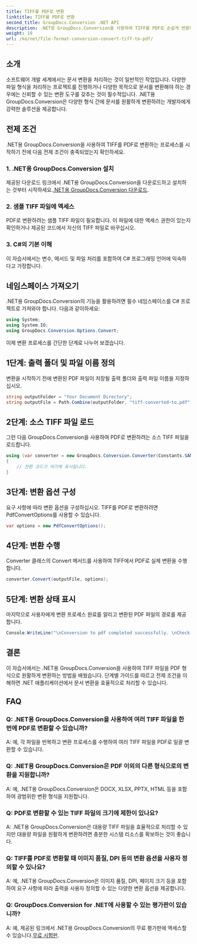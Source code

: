 ```yaml
---
title: TIFF를 PDF로 변환
linktitle: TIFF를 PDF로 변환
second_title: GroupDocs.Conversion .NET API
description: .NET용 GroupDocs.Conversion을 사용하여 TIFF를 PDF로 손쉽게 변환하는 방법을 알아보세요. 간단하고 효율적이며 원활한 문서 변환 솔루션입니다.
weight: 19
url: /ko/net/file-format-conversion-convert-tiff-to-pdf/
---
```

## 소개

소프트웨어 개발 세계에서는 문서 변환을 처리하는 것이 일반적인 작업입니다. 다양한 파일 형식을 처리하는 프로젝트를 진행하거나 다양한 목적으로 문서를 변환해야 하는 경우에는 신뢰할 수 있는 변환 도구를 갖추는 것이 필수적입니다. .NET용 GroupDocs.Conversion은 다양한 형식 간에 문서를 원활하게 변환하려는 개발자에게 강력한 솔루션을 제공합니다.

## 전제 조건

.NET용 GroupDocs.Conversion을 사용하여 TIFF를 PDF로 변환하는 프로세스를 시작하기 전에 다음 전제 조건이 충족되었는지 확인하세요.

### 1. .NET용 GroupDocs.Conversion 설치
 제공된 다운로드 링크에서 .NET용 GroupDocs.Conversion을 다운로드하고 설치하는 것부터 시작하세요.[.NET용 GroupDocs.Conversion 다운로드](https://releases.groupdocs.com/conversion/net/).

### 2. 샘플 TIFF 파일에 액세스
PDF로 변환하려는 샘플 TIFF 파일이 필요합니다. 이 파일에 대한 액세스 권한이 있는지 확인하거나 제공된 코드에서 자신의 TIFF 파일로 바꾸십시오.

### 3. C#의 기본 이해
이 자습서에서는 변수, 메서드 및 파일 처리를 포함하여 C# 프로그래밍 언어에 익숙하다고 가정합니다.

## 네임스페이스 가져오기

.NET용 GroupDocs.Conversion의 기능을 활용하려면 필수 네임스페이스를 C# 프로젝트로 가져와야 합니다. 다음과 같이하세요:

```csharp
using System;
using System.IO;
using GroupDocs.Conversion.Options.Convert;
```

이제 변환 프로세스를 간단한 단계로 나누어 보겠습니다.

## 1단계: 출력 폴더 및 파일 이름 정의

변환을 시작하기 전에 변환된 PDF 파일이 저장될 출력 폴더와 출력 파일 이름을 지정하십시오.

```csharp
string outputFolder = "Your Document Directory";
string outputFile = Path.Combine(outputFolder, "tiff-converted-to.pdf");
```

## 2단계: 소스 TIFF 파일 로드

그런 다음 GroupDocs.Conversion을 사용하여 PDF로 변환하려는 소스 TIFF 파일을 로드합니다.

```csharp
using (var converter = new GroupDocs.Conversion.Converter(Constants.SAMPLE_TIFF))
{
    // 전환 코드가 여기에 표시됩니다.
}
```

## 3단계: 변환 옵션 구성

요구 사항에 따라 변환 옵션을 구성하십시오. TIFF를 PDF로 변환하려면 PdfConvertOptions를 사용할 수 있습니다.

```csharp
var options = new PdfConvertOptions();
```

## 4단계: 변환 수행

Converter 클래스의 Convert 메서드를 사용하여 TIFF에서 PDF로 실제 변환을 수행합니다.

```csharp
converter.Convert(outputFile, options);
```

## 5단계: 변환 상태 표시

마지막으로 사용자에게 변환 프로세스 완료를 알리고 변환된 PDF 파일의 경로를 제공합니다.

```csharp
Console.WriteLine("\nConversion to pdf completed successfully. \nCheck output in {0}", outputFolder);
```

## 결론

이 자습서에서는 .NET용 GroupDocs.Conversion을 사용하여 TIFF 파일을 PDF 형식으로 원활하게 변환하는 방법을 배웠습니다. 단계별 가이드를 따르고 전제 조건을 이해하면 .NET 애플리케이션에서 문서 변환을 효율적으로 처리할 수 있습니다.

## FAQ

### Q: .NET용 GroupDocs.Conversion을 사용하여 여러 TIFF 파일을 한 번에 PDF로 변환할 수 있습니까?

A: 예, 각 파일을 반복하고 변환 프로세스를 수행하여 여러 TIFF 파일을 PDF로 일괄 변환할 수 있습니다.

### Q: .NET용 GroupDocs.Conversion은 PDF 이외의 다른 형식으로의 변환을 지원합니까?

A: 예, .NET용 GroupDocs.Conversion은 DOCX, XLSX, PPTX, HTML 등을 포함하여 광범위한 변환 형식을 지원합니다.

### Q: PDF로 변환할 수 있는 TIFF 파일의 크기에 제한이 있나요?

A: .NET용 GroupDocs.Conversion은 대용량 TIFF 파일을 효율적으로 처리할 수 있지만 대용량 파일을 원활하게 변환하려면 충분한 시스템 리소스를 확보하는 것이 좋습니다.

### Q: TIFF를 PDF로 변환할 때 이미지 품질, DPI 등의 변환 옵션을 사용자 정의할 수 있나요?

A: 예, .NET용 GroupDocs.Conversion은 이미지 품질, DPI, 페이지 크기 등을 포함하여 요구 사항에 따라 출력을 사용자 정의할 수 있는 다양한 변환 옵션을 제공합니다.

### Q: GroupDocs.Conversion for .NET에 사용할 수 있는 평가판이 있습니까?

 A: 예, 제공된 링크에서 .NET용 GroupDocs.Conversion의 무료 평가판에 액세스할 수 있습니다.[무료 시험판](https://releases.groupdocs.com/).